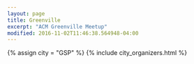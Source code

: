 ```yaml
---
layout: page
title: Greenville
excerpt: "ACM Greenville Meetup"
modified: 2016-11-02T11:46:38.564948-04:00
---
```

{% assign city = "GSP" %}
{% include city_organizers.html %}
